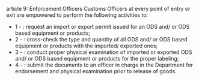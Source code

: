 article 9: Enforcement Officers
Customs Officers at every point of entry or exit are empowered to perform the following activities to:
<ul>
			<li>1 - : request an import or export permit issued for an ODS and&#x2F; or ODS based equipment or products;<ul>
			</ul></li>			<li>2 - : cross-check the type and quantity of all ODS and&#x2F; or ODS based equipment or products with the imported&#x2F; exported ones;<ul>
			</ul></li>			<li>3 - : conduct proper physical examination of imported or exported ODS and&#x2F; or ODS based equipment or products for the proper labeling;<ul>
			</ul></li>			<li>4 - : submit the documents to an officer in charge in the Department for endorsement and physical examination prior to release of goods.<ul>
			</ul></li></ul>